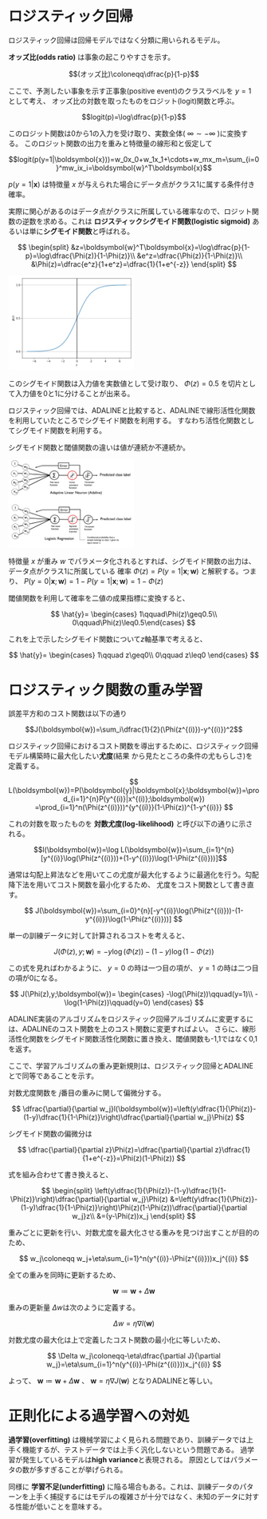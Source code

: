 # ロジスティック回帰

ロジスティック回帰は回帰モデルではなく分類に用いられるモデル。

**オッズ比(odds ratio)**
は事象の起こりやすさを示す。

$$(オッズ比)\coloneqq\dfrac{p}{1-p}$$

ここで、予測したい事象を示す正事象(positive event)のクラスラベルを $y=1$ として考え、
オッズ比の対数を取ったものをロジット(logit)関数と呼ぶ。

$$logit(p)=\log\dfrac{p}{1-p}$$

このロジット関数は0から1の入力を受け取り、実数全体( $\infty\sim-\infty$ )に変換する。
このロジット関数の出力を重みと特徴量の線形和と仮定して

$$logit(p(y=1|\boldsymbol{x}))=w_0x_0+w_1x_1+\cdots+w_mx_m=\sum_{i=0}^mw_ix_i=\boldsymbol{w}^T\boldsymbol{x}$$

$p(y=1|\boldsymbol{x})$ は特徴量 $x$ が与えられた場合にデータ点がクラス1に属する条件付き確率。

実際に関心があるのはデータ点がクラスに所属している確率なので、ロジット関数の逆数を求める。これは
**ロジスティックシグモイド関数(logistic sigmoid)**
あるいは単に**シグモイド関数**と呼ばれる。

$$
\begin{split}
&z=\boldsymbol{w}^T\boldsymbol{x}=\log\dfrac{p}{1-p}=\log\dfrac{\Phi(z)}{1-\Phi(z)}\\
&e^z=\dfrac{\Phi(z)}{1-\Phi(z)}\\
&\Phi(z)=\dfrac{e^z}{1+e^z}=\dfrac{1}{1+e^{-z}}
\end{split}
$$

<img src='sigmoid.png' style="width:50%">

このシグモイド関数は入力値を実数値として受け取り、 $\Phi(z)=0.5$ を切片として入力値を0と1に分けることが出来る。

ロジスティック回帰では、ADALINEと比較すると、ADALINEで線形活性化関数を利用していたところでシグモイド関数を利用する。
すなわち活性化関数としてシグモイド関数を利用する。

シグモイド関数と閾値関数の違いは値が連続か不連続か。

<img src='03_03.png' style="width:50%">

特徴量 $x$ が重み $w$ でパラメータ化されるとすれば、シグモイド関数の出力は、データ点がクラス1に所属している
確率 $\Phi(z)=P(y=1|\boldsymbol{x};\boldsymbol{w})$ と解釈する。つまり、 $P(y=0|\boldsymbol{x};\boldsymbol{w})=1-P(y=1|\boldsymbol{x};\boldsymbol{w})=1-\Phi(z)$

閾値関数を利用して確率を二値の成果指標に変換すると、

$$
\hat{y}=
\begin{cases}
1\qquad\Phi(z)\geq0.5\\
0\qquad\Phi(z)\leq0.5\end{cases}
$$

これを上で示したシグモイド関数について$z$軸基準で考えると、

$$
\hat{y}=
\begin{cases}
1\qquad z\geq0\\
0\qquad z\leq0
\end{cases}
$$

# ロジスティック関数の重み学習

誤差平方和のコスト関数は以下の通り

$$J(\boldsymbol{w})=\sum_i\dfrac{1}{2}(\Phi(z^{(i)})-y^{(i)})^2$$

ロジスティック回帰におけるコスト関数を導出するために、ロジスティック回帰モデル構築時に最大化したい**尤度**(結果
から見たところの条件の尤もらしさ)を定義する。

$$
L(\boldsymbol{w})=P(\boldsymbol{y}|\boldsymbol{x};\boldsymbol{w})=\prod_{i=1}^{n}P(y^{(i)}|x^{(i)};\boldsymbol{w})
=\prod_{i=1}^n(\Phi(z^{(i)}))^{y^{(i)}}(1-\Phi(z))^{1-y^{(i)}}
$$

これの対数を取ったものを
**対数尤度(log-likelihood)**
と呼び以下の通りに示される。

$$l(\boldsymbol{w})=\log L(\boldsymbol{w})=\sum_{i=1}^{n}[y^{(i)}\log(\Phi(z^{(i)}))+(1-y^{(i)})\log(1-\Phi(z^{(i)}))]$$

通常は勾配上昇法などを用いてこの尤度が最大化するように最適化を行う。勾配降下法を用いてコスト関数を最小化するため、
尤度をコスト関数として書き直す。

$$
J(\boldsymbol{w})=\sum_{i=0}^{n}[-y^{(i)}\log(\Phi(z^{(i)}))-(1-y^{(i)})\log(1-\Phi(z^{(i)}))]
$$

単一の訓練データに対して計算されるコストを考えると、

$$
J(\Phi(z),y;\boldsymbol{w})=-y\log(\Phi(z))-(1-y)\log(1-\Phi(z))
$$

この式を見ればわかるように、 $y=0$ の時は一つ目の項が、 $y=1$ の時は二つ目の項が0になる。

$$
J(\Phi(z),y;\boldsymbol{w})=
\begin{cases}
-\log(\Phi(z))\qquad(y=1)\\
-\log(1-\Phi(z))\qquad(y=0)
\end{cases}
$$

ADALINE実装のアルゴリズムをロジスティック回帰アルゴリズムに変更するには、ADALINEのコスト関数を上のコスト関数に変更すればよい。
さらに、線形活性化関数をシグモイド関数活性化関数に置き換え、閾値関数も-1,1ではなく0,1を返す。

ここで、学習アルゴリズムの重み更新規則は、ロジスティック回帰とADALINEとで同等であることを示す。

対数尤度関数を $j$番目の重みに関して偏微分する。

$$
\dfrac{\partial}{\partial w_j}l(\boldsymbol{w})=\left(y\dfrac{1}{\Phi(z)}-(1-y)\dfrac{1}{1-\Phi(z)}\right)\dfrac{\partial}{\partial w_j}\Phi(z)
$$

シグモイド関数の偏微分は

$$
\dfrac{\partial}{\partial z}\Phi(z)=\dfrac{\partial}{\partial z}\dfrac{1}{1+e^{-z}}=\Phi(z)(1-\Phi(z))
$$

式を組み合わせて書き換えると、

$$
\begin{split}
\left(y\dfrac{1}{\Phi(z)}-(1-y)\dfrac{1}{1-\Phi(z)}\right)\dfrac{\partial}{\partial w_j}\Phi(z)
&=\left(y\dfrac{1}{\Phi(z)}-(1-y)\dfrac{1}{1-\Phi(z)}\right)\Phi(z)(1-\Phi(z))\dfrac{\partial}{\partial w_j}z\\
&=(y-\Phi(z))x_j
\end{split}
$$

重みごとに更新を行い、対数尤度を最大化させる重みを見つけ出すことが目的のため、

$$
w_j\coloneqq w_j+\eta\sum_{i=1}^n(y^{(i)}-\Phi(z^{(i)}))x_j^{(i)}
$$

全ての重みを同時に更新するため、

$$
\boldsymbol{w}\coloneqq\boldsymbol{w}+\Delta\boldsymbol{w}
$$

重みの更新量 $\Delta w$は次のように定義する。

$$
\Delta w=\eta\nabla l(\boldsymbol{w})
$$

対数尤度の最大化は上で定義したコスト関数の最小化に等しいため、

$$
\Delta w_j\coloneqq-\eta\dfrac{\partial J}{\partial w_j}=\eta\sum_{i=1}^n(y^{(i)}-\Phi(z^{(i)}))x_j^{(i)}
$$

よって、 $\boldsymbol{w}\coloneqq\boldsymbol{w}+\Delta\boldsymbol{w}$ 、 $\boldsymbol{w}=\eta\nabla J(\boldsymbol{w})$
となりADALINEと等しい。

# 正則化による過学習への対処

**過学習(overfitting)**
は機械学習によく見られる問題であり、訓練データでは上手く機能するが、テストデータでは上手く汎化しないという問題である。
過学習が発生しているモデルは**high variance**と表現される。
原因としてはパラメータの数が多すぎることが挙げられる。

同様に
**学習不足(underfitting)**
に陥る場合もある。これは、訓練データのパターンを上手く捕捉するにはモデルの複雑さが十分ではなく、未知のデータに対する性能が低いことを意味する。

